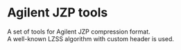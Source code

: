 # Agilent JZP tools

A set of tools for Agilent JZP compression format.  
A well-known LZSS algorithm with custom header is used.
